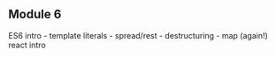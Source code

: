 ## Module 6

ES6 intro
    - template literals
    - spread/rest
    - destructuring
    - map (again!)
react intro
